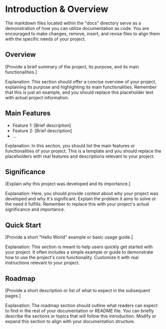 # Introduction & Overview

The markdown files located within the "docs" directory serve as a demonstration of how you can utilize documentation as code. You are encouraged to make changes, remove, insert, and revise files to align them with the specific needs of your project.

## Overview

[Provide a brief summary of the project, its purpose, and its main functionalities.]

Explanation: This section should offer a concise overview of your project, explaining its purpose and highlighting its main functionalities. Remember that this is just an example, and you should replace this placeholder text with actual project information.

## Main Features

- Feature 1: [Brief description]
- Feature 2: [Brief description]
- ...

Explanation: In this section, you should list the main features or functionalities of your project. This is a template and you should replace the placeholders with real features and descriptions relevant to your project.

## Significance

[Explain why this project was developed and its importance.]

Explanation: Here, you should provide context about why your project was developed and why it's significant. Explain the problem it aims to solve or the need it fulfills. Remember to replace this with your project's actual significance and importance.

## Quick Start

[Provide a short "Hello World" example or basic usage guide.]

Explanation: This section is meant to help users quickly get started with your project. It often includes a simple example or guide to demonstrate how to use the project's core functionality. Customize it with real instructions relevant to your project.

## Roadmap

[Provide a short description or list of what to expect in the subsequent pages.]

Explanation: The roadmap section should outline what readers can expect to find in the rest of your documentation or README file. You can briefly describe the sections or topics that will follow this introduction. Modify or expand this section to align with your documentation structure.

